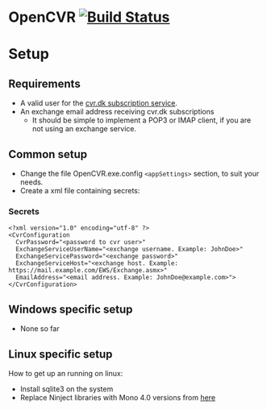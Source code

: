 OpenCVR [![Build Status](https://travis-ci.org/foens/OpenCVR.svg?branch=master)](https://travis-ci.org/foens/OpenCVR)
======

# Setup

## Requirements
 * A valid user for the [cvr.dk subscription service](http://datacvr.virk.dk/data/legacy?page=cvr).
 * An exchange email address receiving cvr.dk subscriptions
    * It should be simple to implement a POP3 or IMAP client, if you are not using an exchange service.

## Common setup
 * Change the file OpenCVR.exe.config `<appSettings>` section, to suit your needs.
 * Create a xml file containing secrets:

### Secrets

    <?xml version="1.0" encoding="utf-8" ?>
    <CvrConfiguration
      CvrPassword="<password to cvr user>"
      ExchangeServiceUserName="<exchange username. Example: JohnDoe>"
      ExchangeServicePassword="<exchange password>"
      ExchangeServiceHost="<exchange host. Example: https://mail.example.com/EWS/Exchange.asmx>"
      EmailAddress="<email address. Example: JohnDoe@example.com>">
    </CvrConfiguration> 


## Windows specific setup
 * None so far

## Linux specific setup
How to get up an running on linux:
  * Install sqlite3 on the system
  * Replace Ninject libraries with Mono 4.0 versions from [here](https://teamcity.bbv.ch/viewLog.html?buildId=5525&buildTypeId=bt7&tab=artifacts)
